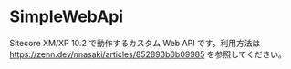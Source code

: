 # SimpleWebApi
Sitecore XM/XP 10.2 で動作するカスタム Web API です。利用方法は https://zenn.dev/nnasaki/articles/852893b0b09985 を参照してください。

